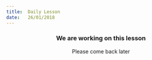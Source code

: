 ```yaml
---
title:  Daily Lesson
date:   26/01/2018
---
```


### <center>We are working on this lesson</center>
<center>Please come back later</center>